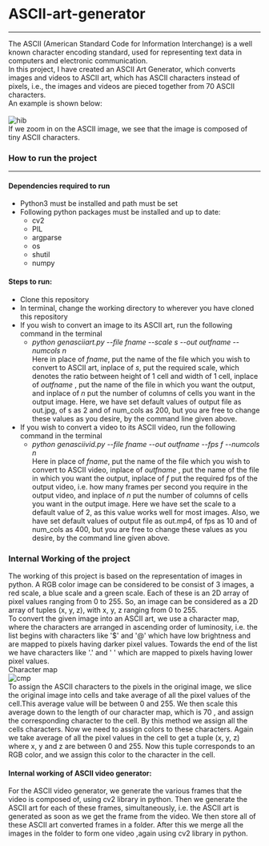 # ASCII-art-generator
----
The ASCII (American Standard Code for Information Interchange) is a well known character encoding standard, used for representing text data in computers and electronic communication. <br />
In this project, I have created an ASCII Art Generator, which converts images and videos to ASCII art, which has ASCII characters instead of pixels, i.e., the images and videos are pieced together from 70 ASCII characters.<br />
An example is shown below:<br />
<br/>
![hib](https://user-images.githubusercontent.com/76247110/174473416-53d71f80-bc09-4474-bed3-694e1ab9d1b2.png) <br/>
If we zoom in on the ASCII image, we see that the image is composed of tiny ASCII characters. <br/>
### How to run the project ###
----
#### Dependencies required to run
* Python3 must be installed and path must be set
* Following python packages must be installed and up to date:
    * cv2
    * PIL
    * argparse
    * os
    * shutil
    * numpy
#### Steps to run:
* Clone this repository
* In terminal, change the working directory to wherever you have cloned this repository
* If you wish to convert an image to its ASCII art, run the following command in the terminal
    * _python genasciiart.py --file fname --scale s --out outfname --numcols n_ \
Here in place of _fname_, put the name of the file which you wish to convert to ASCII art, inplace of _s_, put the required scale, which denotes the ratio between height of 1 cell and width of 1 cell, inplace of _outfname_ , put the name of the file in which you want the output, and inplace of _n_ put the number of columns of cells you want in the output image. Here, we have set default values of output file as out.jpg, of s as 2 and of num_cols as 200, but you are free to change these values as you desire, by the command line given above.
* If you wish to convert a video to its ASCII video, run the following command in the terminal
    * _python genasciivid.py --file fname --out outfname --fps f --numcols n_ \
Here in place of _fname_, put the name of the file which you wish to convert to ASCII video, inplace of _outfname_ , put the name of the file in which you want the output, inplace of _f_ put the required fps of the output video, i.e. how many frames per second you require in the output video, and inplace of _n_ put the number of columns of cells you want in the output image. Here we have set the scale to a default value of 2, as this value works well for most images. Also, we have set default values of output file as out.mp4, of fps as 10 and of num_cols as 400, but you are free to change these values as you desire, by the command line given above. 
### Internal Working of the project
The working of this project is based on the representation of images in python. A RGB color image can be considered to be consist of 3 images, a red scale, a blue scale and a green scale. Each of these is an 2D array of pixel values ranging from 0 to 255. So, an image can be considered as a 2D array of tuples (x, y, z), with x, y, z ranging from 0 to 255. <br/>
To convert the given image into an ASCII art, we use a character map, where the characters are arranged in ascending order of luminosity, i.e. the list begins with characters like '$' and '@' which have low brightness and are mapped to pixels having darker pixel values. Towards the end of the list we have characters like '.' and ' ' which are mapped to pixels having lower pixel values. <br/>
Character map <br/>
![cmp](https://user-images.githubusercontent.com/76247110/174477858-5e77b52c-87ac-4105-99b0-c57b03a819e7.PNG) <br/>
To assign the ASCII characters to the pixels in the original image, we slice the original image into cells and take average of all the pixel values of the cell.This average value will be between 0 and 255. We then scale this average down to the length of our character map, which is 70 , and assign the corresponding character to the cell. By this method we assign all the cells characters. Now we need to assign colors to these characters. Again we take average of all the pixel values in the cell to get a tuple (x, y, z) where x, y and z are between 0 and 255. Now this tuple corresponds to an RGB color, and we assign this color to the character in the cell.<br/>
#### Internal working of ASCII video generator:
For the ASCII video generator, we generate the various frames that the video is composed of, using cv2 library in python. Then we generate the ASCII art for each of these frames, simultaneously, i.e. the ASCII art is generated as soon as we get the frame from the video. We then store all of these ASCII art converted frames in a folder. After this we merge all the images in the folder to form one video ,again using cv2 library in python. 
